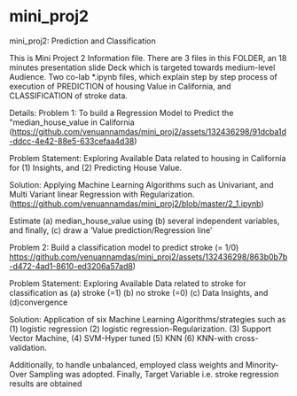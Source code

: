 # mini_proj2
mini_proj2: Prediction and Classification

This is Mini Project 2 Information file. There are 3 files in this FOLDER, an 18 minutes presentation slide Deck which is targeted towards medium-level Audience. Two co-lab *.ipynb files, which explain step by step process of  execution of PREDICTION of housing Value in California, and CLASSIFICATION of stroke data. 

Details: 
Problem 1: To build a Regression Model to Predict the "median_house_value in California
(https://github.com/venuannamdas/mini_proj2/assets/132436298/91dcba1d-ddcc-4e42-88e5-633cefaa4d38)

Problem Statement: Exploring Available Data related to housing in California for (1) Insights, and (2) Predicting House Value.


Solution: Applying Machine Learning Algorithms such as Univariant, and Multi Variant linear Regression with  Regularization.
(https://github.com/venuannamdas/mini_proj2/blob/master/2_1.ipynb) 

Estimate (a)  median_house_value using 
         (b) several independent variables, and finally, 
         (c) draw a ‘Value prediction/Regression line’ 

Problem 2: Build a classification model to predict stroke (= 1/0)
https://github.com/venuannamdas/mini_proj2/assets/132436298/863b0b7b-d472-4ad1-8610-ed3206a57ad8)

Problem Statement: Exploring Available Data related to stroke for classification as (a) stroke (=1) (b) no stroke (=0) (c) Data Insights, and (d)convergence 

Solution: Application of six Machine Learning Algorithms/strategies such as  (1) logistic regression 
    (2) logistic regression-Regularization. 
    (3) Support Vector Machine, 
    (4) SVM-Hyper tuned 
    (5) KNN 
    (6) KNN-with cross-validation. 

Additionally, to handle unbalanced, employed class weights and Minority-Over Sampling was adopted. Finally, Target Variable i.e. stroke regression results are obtained 
